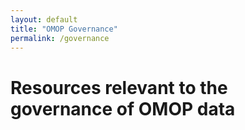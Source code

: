 ```yaml
---
layout: default
title: "OMOP Governance"
permalink: /governance
---
```

# Resources relevant to the governance of OMOP data
